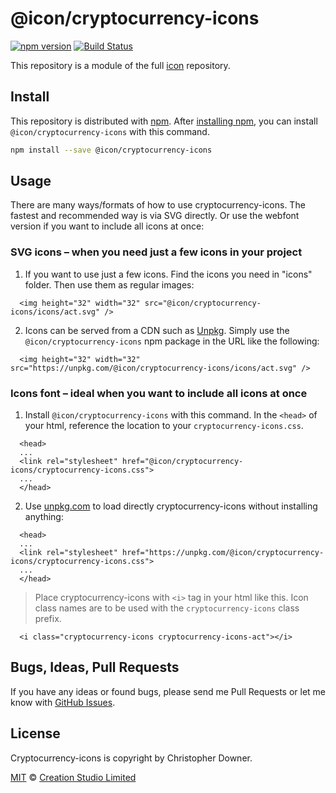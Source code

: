 # @icon/cryptocurrency-icons

[![npm version](https://img.shields.io/npm/v/@icon/cryptocurrency-icons.svg)](https://www.npmjs.org/package/@icon/cryptocurrency-icons)
[![Build Status](https://travis-ci.org/icon/icon.svg?branch=master)](https://travis-ci.org/icon/icon)

This repository is a module of the full [icon][icon] repository.

## Install

This repository is distributed with [npm]. After [installing npm][install-npm], you can install `@icon/cryptocurrency-icons` with this command.

```bash
npm install --save @icon/cryptocurrency-icons
```

## Usage

There are many ways/formats of how to use cryptocurrency-icons. The fastest and recommended way is via SVG directly. Or use the webfont version if you want to include all icons at once:

### SVG icons – when you need just a few icons in your project

  1. If you want to use just a few icons. Find the icons you need in "icons" folder. Then use them as regular images:

```
  <img height="32" width="32" src="@icon/cryptocurrency-icons/icons/act.svg" />
```

  2. Icons can be served from a CDN such as [Unpkg][Unpkg]. Simply use the `@icon/cryptocurrency-icons` npm package in the URL like the following:

```
  <img height="32" width="32" src="https://unpkg.com/@icon/cryptocurrency-icons/icons/act.svg" />
```

### Icons font – ideal when you want to include all icons at once

  1. Install `@icon/cryptocurrency-icons` with this command. In the `<head>` of your html, reference the location to your `cryptocurrency-icons.css`.

```
  <head>
  ...
  <link rel="stylesheet" href="@icon/cryptocurrency-icons/cryptocurrency-icons.css">
  ...
  </head>
```

  2. Use [unpkg.com][Unpkg] to load directly cryptocurrency-icons without installing anything:

```
  <head>
  ...
  <link rel="stylesheet" href="https://unpkg.com/@icon/cryptocurrency-icons/cryptocurrency-icons.css">
  ...
  </head>
```

> Place cryptocurrency-icons with `<i>` tag in your html like this. Icon class names are to be used with the `cryptocurrency-icons` class prefix.

```
  <i class="cryptocurrency-icons cryptocurrency-icons-act"></i>
```


## Bugs, Ideas, Pull Requests

If you have any ideas or found bugs, please send me Pull Requests or let me know with [GitHub Issues][github issues].

## License

Cryptocurrency-icons is copyright by Christopher Downer.

[MIT](./LICENSE) &copy; [Creation Studio Limited](https://creationstudio.com/)

[icon]: https://github.com/icon/icon
[docs]: http://icon.github.io/
[npm]: https://www.npmjs.com/
[install-npm]: https://docs.npmjs.com/getting-started/installing-node
[sass]: http://sass-lang.com/
[github issues]: https://github.com/thecreation/icons/issues
[Unpkg]: https://unpkg.com
